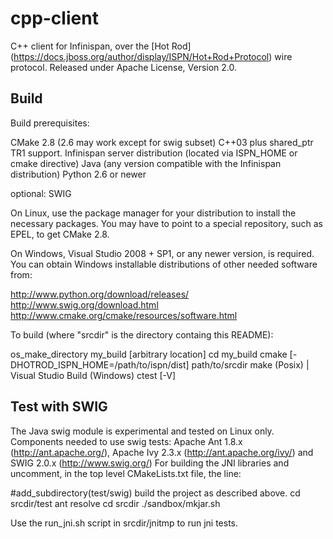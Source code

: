 # cpp-client #

C++ client for Infinispan, over the [Hot Rod] (https://docs.jboss.org/author/display/ISPN/Hot+Rod+Protocol) wire protocol.
Released under Apache License, Version 2.0.

## Build ##

Build prerequisites: 

  CMake 2.8 (2.6 may work except for swig subset)
  C++03 plus shared_ptr TR1 support.
  Infinispan server distribution (located via ISPN_HOME or cmake directive)
  Java (any version compatible with the Infinispan distribution)
  Python 2.6 or newer
  
optional: SWIG

On Linux, use the package manager for your distribution to install the
necessary packages.  You may have to point to a special repository,
such as EPEL, to get CMake 2.8.

On Windows, Visual Studio 2008 + SP1, or any newer version, is
required.  You can obtain Windows installable distributions of other
needed software from:

  http://www.python.org/download/releases/
  http://www.swig.org/download.html
  http://www.cmake.org/cmake/resources/software.html
  

To build (where "srcdir" is the directory containg this README):

  os_make_directory my_build  [arbitrary location]
  cd my_build
  cmake [-DHOTROD_ISPN_HOME=/path/to/ispn/dist] path/to/srcdir
  make (Posix) | Visual Studio Build (Windows)
  ctest [-V]

## Test with SWIG ##
The Java swig module is experimental and tested on Linux only.
Components needed to use swig tests: 
Apache Ant 1.8.x (http://ant.apache.org/), Apache Ivy 2.3.x (http://ant.apache.org/ivy/) and SWIG 2.0.x (http://www.swig.org/)
For building the JNI libraries and uncomment, in the top level CMakeLists.txt file, the line:

  #add_subdirectory(test/swig)
  build the project as described above.
  cd srcdir/test
  ant resolve
  cd srcdir
  ./sandbox/mkjar.sh

Use the run_jni.sh script in srcdir/jnitmp to run jni tests.

